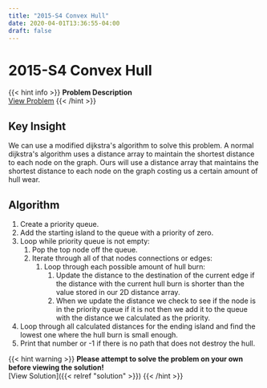 ```yaml
---
title: "2015-S4 Convex Hull"
date: 2020-04-01T13:36:55-04:00
draft: false
---
```


# 2015-S4 Convex Hull

{{< hint info >}}
**Problem Description**  
[View Problem](https://cemc.uwaterloo.ca/contests/computing/2015/stage%201/seniorEn.pdf)
{{< /hint >}}

## Key Insight

We can use a modified dijkstra's algorithm to solve this problem. A normal dijkstra's algorithm uses a distance array to maintain the shortest distance to each node on the graph. Ours will use a distance array that maintains the shortest distance to each node on the graph costing us a certain amount of hull wear.

## Algorithm
1. Create a priority queue.
2. Add the starting island to the queue with a priority of zero.
3. Loop while priority queue is not empty:
	1. Pop the top node off the queue.
	2. Iterate through all of that nodes connections or edges:
		1. Loop through each possible amount of hull burn:
			1. Update the distance to the destination of the current edge if the distance with the current hull burn is shorter than the value stored in our 2D distance array.
			2. When we update the distance we check to see if the node is in the priority queue if it is not then we add it to the queue with the distance we calculated as the priority.
4. Loop through all calculated distances for the ending island and find the lowest one where the hull burn is small enough.
5. Print that number or -1 if there is no path that does not destroy the hull.

{{< hint warning >}}
**Please attempt to solve the problem on your own before viewing the solution!**  
[View Solution]({{< relref "solution" >}})
{{< /hint >}}
